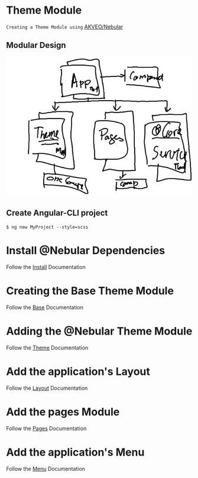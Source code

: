# Theme Module

`Creating a Theme Module using` [AKVEO/Nebular](https://akveo.github.io/nebular/#/docs/getting-started/what-is-nebular)

## Modular Design

![alt tag](./docs/ModuleDesign.png)

## Create Angular-CLI project

```
$ ng new MyProject --style=scss
```

# Install @Nebular Dependencies

Follow the [Install](./docs/INSTALL.md) Documentation

# Creating the Base Theme Module

Follow the [Base](./docs/BASE.md) Documentation

# Adding the @Nebular Theme Module

Follow the [Theme](./docs/THEME.md) Documentation


# Add the application's Layout

Follow the [Layout](./docs/LAYOUT.md) Documentation

# Add the pages Module

Follow the [Pages](./docs/PAGES.md) Documentation

# Add the application's Menu

Follow the [Menu](./docs/MENU.md) Documentation
